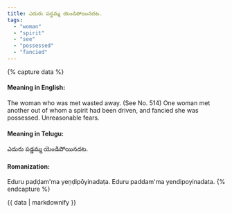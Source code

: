 ```yaml
---
title: ఎదురు పడ్డమ్మ యెండిపోయినదట.
tags:
  - "woman"
  - "spirit"
  - "see"
  - "possessed"
  - "fancied"
---
```


{% capture data %}
#### Meaning in English:
The woman who was met wasted away.
(See No. 514)
One woman met another out of whom a spirit had been driven, and fancied she was possessed.
Unreasonable fears.

#### Meaning in Telugu:
ఎదురు పడ్డమ్మ యెండిపోయినదట.

#### Romanization:
Eduru paḍḍam'ma yeṇḍipōyinadaṭa.
Eduru paddam'ma yendipoyinadata.
{% endcapture %}

{{ data | markdownify }}

